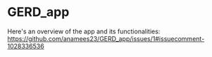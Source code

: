 # GERD_app
Here's an overview of the app and its functionalities:
https://github.com/anamees23/GERD_app/issues/1#issuecomment-1028336536
